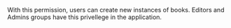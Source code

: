 With this permission, users can create new instances of books. Editors and Admins groups have this privellege in the application.
